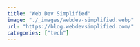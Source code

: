 ```yaml
---
title: "Web Dev Simplified"
image: "./_images/webdev-simplified.webp"
url: "https://blog.webdevsimplified.com/"
categories: ["tech"]
---
```

